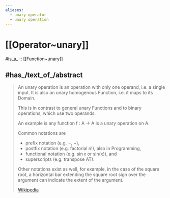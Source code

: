 ```yaml
---
aliases:
  - unary operator
  - unary operation
---
```


# [[Operator~unary]] 

#is_a_ :: [[Function~unary]] 

## #has_/text_of_/abstract 

> An unary operation is an operation with only one operand, i.e. a single input. 
> It is also an unary homogenous Function, i.e. it maps to its Domain. 
> 
> This is in contrast to general unary Functions 
> and to binary operations, which use two operands. 
> 
> An example is any function ⁠f : A → A⁠ is a unary operation on A.
>
> Common notations are 
> - prefix notation (e.g. ¬, −), 
> - postfix notation (e.g. factorial n!), also in Programming, 
> - functional notation (e.g. sin x or sin(x)), and 
> - superscripts (e.g. transpose AT). 
> 
> Other notations exist as well, for example, in the case of the square root, 
> a horizontal bar extending the square root sign over the argument 
> can indicate the extent of the argument.
>
> [Wikipedia](https://en.wikipedia.org/wiki/Unary%20operation) 

